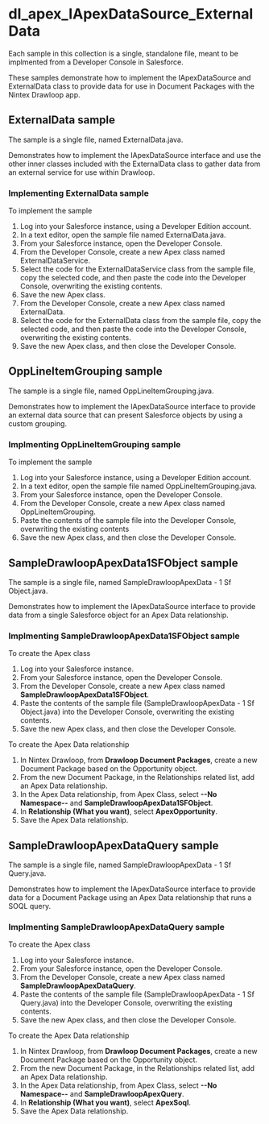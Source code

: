 # dl_apex_IApexDataSource_ExternalData
Each sample in this collection is a single, standalone file, meant to be implmented from a Developer Console in Salesforce. 

These samples demonstrate how to implement the IApexDataSource and ExternalData class to provide data for use in Document Packages with the Nintex Drawloop app.

## ExternalData sample

The sample is a single file, named ExternalData.java. 

Demonstrates how to implement the IApexDataSource interface and use the other inner classes included with the ExternalData class to gather data from an external service for use within Drawloop.

### Implementing ExternalData sample

To implement the sample

1. Log into your Salesforce instance, using a Developer Edition account.
2. In a text editor, open the sample file named ExternalData.java.
3. From your Salesforce instance, open the Developer Console. 
4. From the Developer Console, create a new Apex class named ExternalDataService.
5. Select the code for the ExternalDataService class from the sample file, copy the selected code, and then paste the code into the Developer Console, overwriting the existing contents.
6. Save the new Apex class.
7. From the Developer Console, create a new Apex class named ExternalData.
8. Select the code for the ExternalData class from the sample file, copy the selected code, and then paste the code into the Developer Console, overwriting the existing contents.
9. Save the new Apex class, and then close the Developer Console.

## OppLineItemGrouping sample

The sample is a single file, named OppLineItemGrouping.java.

Demonstrates how to implement the IApexDataSource interface to provide an external data source that can present Salesforce objects by using a custom grouping.

### Implmenting OppLineItemGrouping sample

To implement the sample

1. Log into your Salesforce instance, using a Developer Edition account.
2. In a text editor, open the sample file named OppLineItemGrouping.java.
3. From your Salesforce instance, open the Developer Console.
4. From the Developer Console, create a new Apex class named OppLineItemGrouping.
5. Paste the contents of the sample file into the Developer Console, overwriting the existing contents
6. Save the new Apex class, and then close the Developer Console.

## SampleDrawloopApexData1SFObject sample

The sample is a single file, named SampleDrawloopApexData - 1 Sf Object.java.

Demonstrates how to implement the IApexDataSource interface to provide data from a single Salesforce object for an Apex Data relationship.

### Implmenting SampleDrawloopApexData1SFObject sample

To create the Apex class

1. Log into your Salesforce instance.
2. From your Salesforce instance, open the Developer Console.
3. From the Developer Console, create a new Apex class named **SampleDrawloopApexData1SFObject**.
4. Paste the contents of the sample file (SampleDrawloopApexData - 1 Sf Object.java) into the Developer Console, overwriting the existing contents.
5. Save the new Apex class, and then close the Developer Console.

To create the Apex Data relationship

1. In Nintex Drawloop, from **Drawloop Document Packages**, create a new Document Package based on the Opportunity object.
2. From the new Document Package, in the Relationships related list, add an Apex Data relationship.
3. In the Apex Data relationship, from Apex Class, select **--No Namespace--** and **SampleDrawloopApexData1SFObject**.
4. In **Relationship (What you want)**, select **ApexOpportunity**.
5. Save the Apex Data relationship.

## SampleDrawloopApexDataQuery sample

The sample is a single file, named SampleDrawloopApexData - 1 Sf Query.java.

Demonstrates how to implement the IApexDataSource interface to provide data for a Document Package using an Apex Data relationship that runs a SOQL query. 

### Implmenting SampleDrawloopApexDataQuery sample

To create the Apex class

1. Log into your Salesforce instance.
2. From your Salesforce instance, open the Developer Console.
3. From the Developer Console, create a new Apex class named **SampleDrawloopApexDataQuery**.
4. Paste the contents of the sample file (SampleDrawloopApexData - 1 Sf Query.java) into the Developer Console, overwriting the existing contents.
5. Save the new Apex class, and then close the Developer Console.

To create the Apex Data relationship

1. In Nintex Drawloop, from **Drawloop Document Packages**, create a new Document Package based on the Opportunity object.
2. From the new Document Package, in the Relationships related list, add an Apex Data relationship.
3. In the Apex Data relationship, from Apex Class, select **--No Namespace--** and **SampleDrawloopApexQuery**.
4. In **Relationship (What you want)**, select **ApexSoql**.
5. Save the Apex Data relationship.
